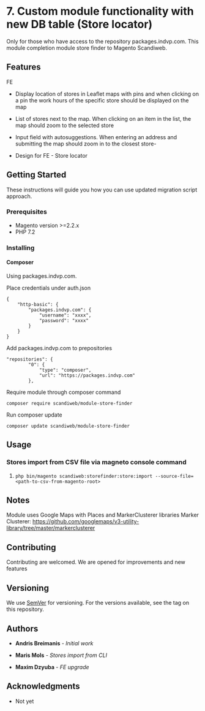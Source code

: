 # 7. Custom module functionality with new DB table (Store locator)

Only for those who have access to the repository packages.indvp.com.
This module completion module store finder to Magento Scandiweb. 

## Features

FE

 *    Display location of stores in Leaflet maps with pins and when clicking on a pin the work hours of the specific store should be displayed on the map

 *   List of stores next to the map. When clicking on an item in the list, the map should zoom to the selected store

 *   Input field with autosuggestions. When entering an address and submitting the map should zoom in to the closest store- 

 *   Design for FE - Store locator

## Getting Started

These instructions will guide you how you can use updated migration script approach. 

### Prerequisites

* Magento version >=2.2.x
* PHP 7.2

### Installing

#### Composer

Using packages.indvp.com. 

Place credentials under auth.json

```
{
    "http-basic": {
        "packages.indvp.com": {
            "username": "xxxx",
            "password": "xxxx"
        }
    }
}
```
Add packages.indvp.com to prepositories

```
"repositories": {
        "0": {
            "type": "composer",
            "url": "https://packages.indvp.com"
        },
```


Require module through composer command

```
composer require scandiweb/module-store-finder
```
Run composer update

```
composer update scandiweb/module-store-finder
```

## Usage

### Stores import from CSV file via magneto console command

1. `php bin/magento scandiweb:storefinder:store:import --source-file=<path-to-csv-from-magento-root>`

## Notes

Module uses Google Maps with Places and MarkerClusterer libraries
Marker Clusterer: https://github.com/googlemaps/v3-utility-library/tree/master/markerclusterer

## Contributing

Contributing are welcomed. We are opened for improvements and new features

## Versioning

We use [SemVer](http://semver.org/) for versioning. For the versions available, see the tag on this repository. 

## Authors

* **Andris Breimanis** - *Initial work*

* **Maris Mols** - *Stores import from CLI*

* **Maxim Dzyuba** - *FE upgrade*

## Acknowledgments

* Not yet

